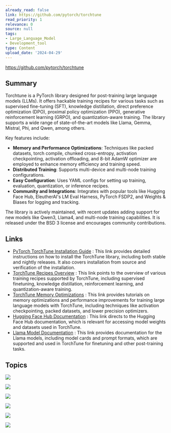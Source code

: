 ```yaml
---
already_read: false
link: https://github.com/pytorch/torchtune
read_priority: 1
relevance: 0
source: null
tags:
- Large_Language_Model
- Development_tool
type: Content
upload_date: '2024-04-29'
---
```


https://github.com/pytorch/torchtune
## Summary

Torchtune is a PyTorch library designed for post-training large language models (LLMs). It offers hackable training recipes for various tasks such as supervised fine-tuning (SFT), knowledge distillation, direct preference optimization (DPO), proximal policy optimization (PPO), generative reinforcement learning (GRPO), and quantization-aware training. The library supports a wide range of state-of-the-art models like Llama, Gemma, Mistral, Phi, and Qwen, among others.

Key features include:
- **Memory and Performance Optimizations**: Techniques like packed datasets, torch compile, chunked cross-entropy, activation checkpointing, activation offloading, and 8-bit AdamW optimizer are employed to enhance memory efficiency and training speed.
- **Distributed Training**: Supports multi-device and multi-node training configurations.
- **Easy Configuration**: Uses YAML configs for setting up training, evaluation, quantization, or inference recipes.
- **Community and Integrations**: Integrates with popular tools like Hugging Face Hub, EleutherAI's LM Eval Harness, PyTorch FSDP2, and Weights & Biases for logging and tracking.

The library is actively maintained, with recent updates adding support for new models like Qwen3, Llama4, and multi-node training capabilities. It is released under the BSD 3 license and encourages community contributions.
## Links

- [PyTorch TorchTune Installation Guide](https://pytorch.org/torchtune/main/install.html) : This link provides detailed instructions on how to install the TorchTune library, including both stable and nightly releases. It also covers installation from source and verification of the installation.
- [TorchTune Recipes Overview](https://pytorch.org/torchtune/main/recipes/recipes_overview.html) : This link points to the overview of various training recipes supported by TorchTune, including supervised finetuning, knowledge distillation, reinforcement learning, and quantization-aware training.
- [TorchTune Memory Optimizations](https://pytorch.org/torchtune/main/tutorials/memory_optimizations.html) : This link provides tutorials on memory optimizations and performance improvements for training large language models with TorchTune, including techniques like activation checkpointing, packed datasets, and lower precision optimizers.
- [Hugging Face Hub Documentation](https://huggingface.co/docs/hub/en/index) : This link directs to the Hugging Face Hub documentation, which is relevant for accessing model weights and datasets used in TorchTune.
- [Llama Model Documentation](https://www.llama.com/docs/model-cards-and-prompt-formats/llama3_2) : This link provides documentation for the Llama models, including model cards and prompt formats, which are supported and used in TorchTune for finetuning and other post-training tasks.

## Topics

![](topics/Library/Torchtune)

![](topics/Concept/LoRA)

![](topics/Concept/QLoRA)

![](topics/Concept/Knowledge%20Distillation)

![](topics/Concept/Reinforcement%20Learning%20from%20Human%20Feedback%20RLHF)

![](topics/Concept/Quantization%20Aware%20Training%20QAT)